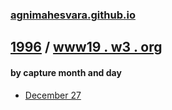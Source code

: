 ### [agnimahesvara.github.io](agnimahesvara.github.io)

## [1996](../../../../../yr1996/) / [www19 . w3 . org](../)

#### by capture month and day
* [December 27](../0519961227091242/)
